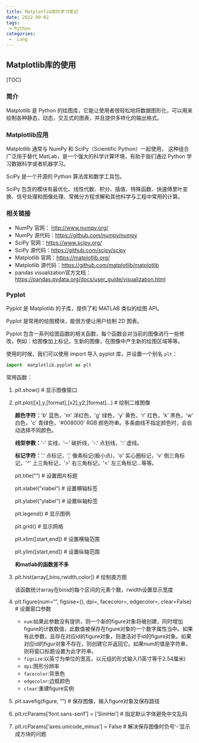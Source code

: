 ```yaml
---
title: Matplotlib库的学习笔记
date: 2022-09-02
tags:
 - Python
categories:
 -  Lang
---
```


## Matplotlib库的使用

[TOC]

### 简介

Matplotlib 是 Python 的绘图库，它能让使用者很轻松地将数据图形化，可以用来绘制各种静态，动态，交互式的图表，并且提供多样化的输出格式。

### Matplotlib应用

Matplotlib 通常与 NumPy 和 SciPy（Scientific Python）一起使用， 这种组合广泛用于替代 MatLab，是一个强大的科学计算环境，有助于我们通过 Python 学习数据科学或者机器学习。

SciPy 是一个开源的 Python 算法库和数学工具包。

SciPy 包含的模块有最优化、线性代数、积分、插值、特殊函数、快速傅里叶变换、信号处理和图像处理、常微分方程求解和其他科学与工程中常用的计算。

### 相关链接

* NumPy 官网： <http://www.numpy.org/>
* NumPy 源代码：<https://github.com/numpy/numpy>
* SciPy 官网：<https://www.scipy.org/>
* SciPy 源代码：<https://github.com/scipy/scipy>
* Matplotlib 官网：<https://matplotlib.org/>
* Matplotlib 源代码：<https://github.com/matplotlib/matplotlib>
* pandas visualization官方文档：<https://pandas.pydata.org/docs/user_guide/visualization.html>

### Pyplot

Pyplot 是 Matplotlib 的子库，提供了和 MATLAB 类似的绘图 API。

Pyplot 是常用的绘图模块，能很方便让用户绘制 2D 图表。

Pyplot 包含一系列绘图函数的相关函数，每个函数会对当前的图像进行一些修改，例如：给图像加上标记，生新的图像，在图像中产生新的绘图区域等等。

使用的时候，我们可以使用 import 导入 pyplot 库，并设置一个别名 `plt`：

```python
import  matplotlib.pyplot as plt
```

常用函数：

1. plt.show() # 显示图像窗口

2. plt.plot([x],y,[format],[x2],y2,[format]…) # 绘制二维图像

   **颜色字符：**'b' 蓝色，'m' 洋红色，'g' 绿色，'y' 黄色，'r' 红色，'k' 黑色，'w' 白色，'c' 青绿色，'#008000' RGB 颜色符串。多条曲线不指定颜色时，会自动选择不同颜色。

   **线型参数：**'‐' 实线，'‐‐' 破折线，'‐.' 点划线，':' 虚线。

   **标记字符：**'.' 点标记，',' 像素标记(极小点)，'o' 实心圈标记，'v' 倒三角标记，'^' 上三角标记，'>' 右三角标记，'<' 左三角标记...等等。

   plt.title(“”) # 设置图片标题

   plt.xlabel(”xlabel“) # 设置横轴标签

   plt.ylabel(“ylabel”) # 设置纵轴标签

   plt.legend() # 显示图例

   plt.grid() # 显示网格

   plt.xlim([start,end]) # 设置横轴范围

   plt.ylim([start,end]) # 设置纵轴范围

   **和matlab的函数差不多**

3. plt.hist(array[,bins,rwidth,color]) # 绘制直方图

   该函数统计array在bins的每个区间的元素个数，rwidth设置显示宽度

4. plt.figure(num=“”, figsise=(), dpi=, facecolor=, edgecolor=, clear=False)  # 设置窗口参数

   - `num`:如果此参数没有提供，则一个新的figure对象将被创建，同时增加figure的计数数值，此数值被保存在figure对象的一个数字属性当中。如果有此参数，且存在对应id的figure对象，则激活对于id的figure对象。如果对应id的figur对象不存在，则创建它并返回它。如果num的值是字符串，则将窗口标题设置为此字符串。
   - `figsize`:以英寸为单位的宽高，以元组的形式输入(1英寸等于2.54厘米)
   - `dpi`:图形分辨率
   - `facecolor`:背景色
   - `edgecolor`:边框颜色
   - `clear`:重建figure实例

5. plt.savefig(figure, “”)  # 保存图像，输入figure对象及保存路径

6. plt.rcParams[‘font.sans-serif’] = [‘SimHei’]  # 指定默认字体避免中文乱码

7. plt.rcParams[‘axes.unicode_minus’] = False  # 解决保存图像时负号‘-’显示成方块的问题

